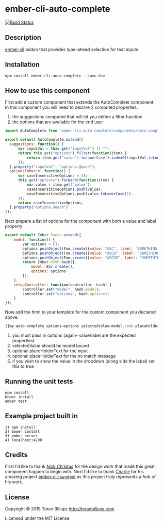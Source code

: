 # ember-cli-auto-complete

[![Build Status][]](https://travis-ci.org/toranb/ember-cli-auto-complete)

## Description

[ember-cli][] addon that provides type-ahead selection for text inputs

## Installation

```
npm install ember-cli-auto-complete --save-dev
```

## How to use this component

First add a custom component that extends the AutoComplete component. In this component you will need to declare 2 computed properties.

1) the suggestions computed that will let you define a filter function
2) the options that are available for the end user

```js
import AutoComplete from "ember-cli-auto-complete/components/auto-complete";

export default AutoComplete.extend({
  suggestions: function() {
      var inputVal = this.get("inputVal") || "";
      return this.get("options").filter(function(item) {
          return item.get("value").toLowerCase().indexOf(inputVal.toLowerCase()) > -1;
      });
  }.property("inputVal", "options.@each"),
  optionsToMatch: function() {
      var caseInsensitiveOptions = [];
      this.get("options").forEach(function(item) {
          var value = item.get("value");
          caseInsensitiveOptions.push(value);
          caseInsensitiveOptions.push(value.toLowerCase());
      });
      return caseInsensitiveOptions;
  }.property("options.@each")
});
```

Next prepare a list of options for the component with both a value and label property

```js
export default Ember.Route.extend({
    model: function() {
        var options = [];
        options.pushObject(Foo.create({value: "ABC", label: "SOMETHING 1"}));
        options.pushObject(Foo.create({value: "ABCD", label: "SOMETHING 2"}));
        options.pushObject(Foo.create({value: "ABCDE", label: "SOMETHING 3"}));
        return Ember.RSVP.hash({
            model: Bar.create(),
            options: options
        });
    },
    setupController: function(controller, hash) {
        controller.set("model", hash.model);
        controller.set("options", hash.options);
    }
});
```

Now add the html to your template for the custom component you declared above.

```js
{{my-auto-complete options=options selectedValue=model.code placeHolderText="Find a thing" noMesssagePlaceHolderText="No things are found" showValue=true}}
```

1) you must pass in options (again- value/label are the expected properties)
2) selectedValue should be model bound
3) optional placeHolderText for the input
4) optional placeHolderText for the no match message
5) if you wish to show the value in the dropdown (along side the label) set this to true

## Running the unit tests

    npm install
    bower install
    ember test

## Example project built in

```
1) npm install
2) bower install
3) ember server
4) localhost:4200
```

## Credits

First I'd like to thank [Nick Christus] for the design work that made this great component happen to begin with. Next I'd like to thank [Charlie] for his amazing project [ember-cli-suggest] as this project truly represents a fork of his work.

## License

Copyright © 2015 Toran Billups http://toranbillups.com

Licensed under the MIT License


[Build Status]: https://travis-ci.org/toranb/ember-cli-auto-complete.svg?branch=master
[ember-cli]: http://www.ember-cli.com/
[ember.js]: http://emberjs.com/
[Nick Christus]: https://github.com/nchristus
[Charlie]: https://github.com/klclee
[ember-cli-suggest]: https://github.com/klclee/ember-cli-suggest
